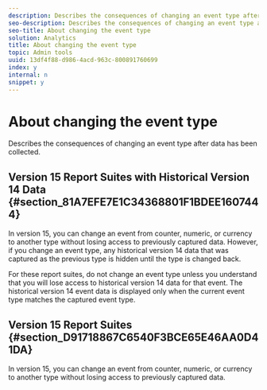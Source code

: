```yaml
---
description: Describes the consequences of changing an event type after data has been collected.
seo-description: Describes the consequences of changing an event type after data has been collected.
seo-title: About changing the event type
solution: Analytics
title: About changing the event type
topic: Admin tools
uuid: 13df4f88-d986-4acd-963c-800891760699
index: y
internal: n
snippet: y
---
```


# About changing the event type

Describes the consequences of changing an event type after data has been collected.

## Version 15 Report Suites with Historical Version 14 Data {#section_81A7EFE7E1C34368801F1BDEE1607444}

In version 15, you can change an event from counter, numeric, or currency to another type without losing access to previously captured data. However, if you change an event type, any historical version 14 data that was captured as the previous type is hidden until the type is changed back.

For these report suites, do not change an event type unless you understand that you will lose access to historical version 14 data for that event. The historical version 14 event data is displayed only when the current event type matches the captured event type.

## Version 15 Report Suites {#section_D91718867C6540F3BCE65E46AA0D41DA}

In version 15, you can change an event from counter, numeric, or currency to another type without losing access to previously captured data. 
